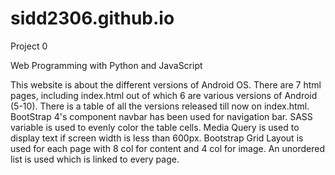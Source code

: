 # sidd2306.github.io

 Project 0

Web Programming with Python and JavaScript

This website is about the different versions of Android OS. There are 7 html pages, including index.html out of which 6 are various versions of Android (5-10). There is a table of all the versions released till now on index.html. BootStrap 4's component navbar has been used for navigation bar. SASS variable is used to evenly color the table cells. Media Query is used to display text if screen width is less than 600px. Bootstrap Grid Layout is used for each page with 8 col for content and 4 col for image. An unordered list is used which is linked to every page.